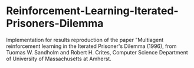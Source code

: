 # Reinforcement-Learning-Iterated-Prisoners-Dilemma
 Implementation for results reproduction of the paper "Multiagent reinforcement learning in the Iterated Prisoner's Dilemma (1996), from Tuomas W. Sandholm and Robert H. Crites, Computer Science Department of University of Massachusetts at Amherst.
